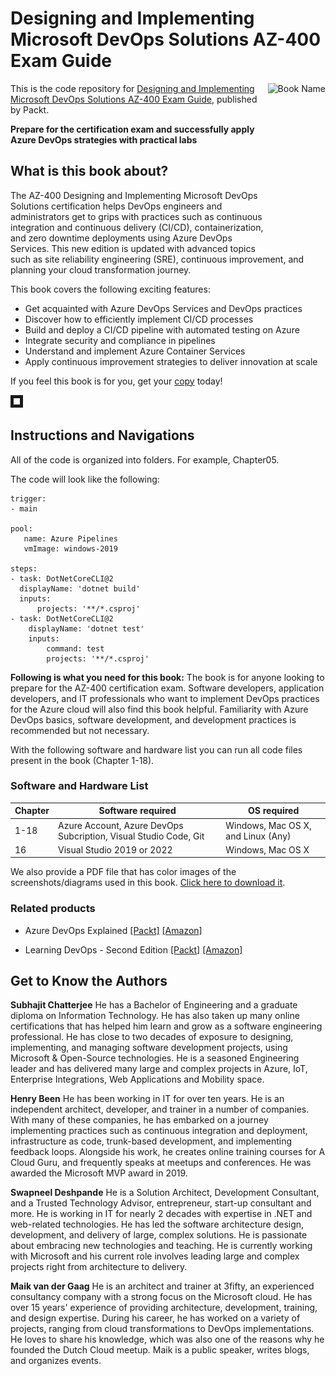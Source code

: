 # Designing and Implementing Microsoft DevOps Solutions AZ-400 Exam Guide

<a href="https://www.packtpub.com/product/designing-and-implementing-microsoft-devops-solutions-az-400-exam-guide-second-edition/9781803240664"><img src="https://images-na.ssl-images-amazon.com/images/I/51p9hr-HCeL._SX404_BO1,204,203,200_.jpg" alt="Book Name" height="256px" align="right"></a>

This is the code repository for [Designing and Implementing Microsoft DevOps Solutions AZ-400 Exam Guide](https://www.packtpub.com/product/designing-and-implementing-microsoft-devops-solutions-az-400-exam-guide-second-edition/9781803240664), published by Packt.

**Prepare for the certification exam and successfully apply Azure DevOps strategies with practical labs**

## What is this book about?
The AZ-400 Designing and Implementing Microsoft DevOps Solutions certification helps DevOps engineers and administrators get to grips with practices such as continuous integration and continuous delivery (CI/CD), containerization, and zero downtime deployments using Azure DevOps Services.
This new edition is updated with advanced topics such as site reliability engineering (SRE), continuous improvement, and planning your cloud transformation journey.

This book covers the following exciting features: 
* Get acquainted with Azure DevOps Services and DevOps practices
* Discover how to efficiently implement CI/CD processes
* Build and deploy a CI/CD pipeline with automated testing on Azure
* Integrate security and compliance in pipelines
* Understand and implement Azure Container Services
* Apply continuous improvement strategies to deliver innovation at scale

If you feel this book is for you, get your [copy](https://www.amazon.com/Designing-Implementing-Microsoft-DevOps-Solutions/dp/1803240660) today!

<a href="https://www.packtpub.com/?utm_source=github&utm_medium=banner&utm_campaign=GitHubBanner"><img src="https://raw.githubusercontent.com/PacktPublishing/GitHub/master/GitHub.png" alt="https://www.packtpub.com/" border="5" /></a>

## Instructions and Navigations
All of the code is organized into folders. For example, Chapter05.

The code will look like the following:
```
trigger:
- main

pool:
   name: Azure Pipelines
   vmImage: windows-2019
   
steps:
- task: DotNetCoreCLI@2
  displayName: 'dotnet build'
  inputs:
      projects: '**/*.csproj'
- task: DotNetCoreCLI@2
    displayName: 'dotnet test'
    inputs:
        command: test
        projects: '**/*.csproj'

```

**Following is what you need for this book:**
The book is for anyone looking to prepare for the AZ-400 certification exam. Software developers, application developers, and IT professionals who want to implement DevOps practices for the Azure cloud will also find this book helpful. Familiarity with Azure DevOps basics, software development, and development practices is recommended but not necessary.

With the following software and hardware list you can run all code files present in the book (Chapter 1-18).

### Software and Hardware List

| Chapter  | Software required                                                  | OS required                       |
| -------- | -------------------------------------------------------------------| ----------------------------------|
| 1-18     | Azure Account, Azure DevOps Subcription, Visual Studio Code, Git   | Windows, Mac OS X, and Linux (Any)|
| 16       | Visual Studio 2019 or 2022                                         | Windows, Mac OS X                 |



We also provide a PDF file that has color images of the screenshots/diagrams used in this book. [Click here to download it](https://packt.link/OADjU).

### Related products <Other books you may enjoy>
* Azure DevOps Explained [[Packt]](https://www.packtpub.com/product/azure-devops-explained/9781800563513) [[Amazon]](https://www.amazon.com/Azure-DevOps-Explained-started-practices/dp/1800563515)

* Learning DevOps - Second Edition [[Packt]](https://www.packtpub.com/product/learning-devops-second-edition/9781801818964) [[Amazon]](https://www.amazon.com/Learning-DevOps-comprehensive-accelerating-Kubernetes-ebook/dp/B09TBBJ787)

## Get to Know the Authors
**Subhajit Chatterjee**
He has a Bachelor of Engineering and a graduate diploma on Information Technology. He has also taken up many online certifications that has helped him learn and grow as a software engineering professional.
He has close to two decades of exposure to designing, implementing, and managing software development projects, using Microsoft & Open-Source technologies. He is a seasoned Engineering leader and has delivered many large and complex projects in Azure, IoT, Enterprise Integrations, Web Applications and Mobility space.

**Henry Been**
He has been working in IT for over ten years. He is an independent architect, developer, and trainer in a number of companies. With many of these companies, he has embarked on a journey implementing practices such as continuous integration and deployment, infrastructure as code, trunk-based development, and implementing feedback loops. Alongside his work, he creates online training courses for A Cloud Guru, and frequently speaks at meetups and conferences. He was awarded the Microsoft MVP award in 2019.

**Swapneel Deshpande**
He  is a Solution Architect, Development Consultant, and a Trusted Technology Advisor, entrepreneur, start-up consultant and more. He is working in IT for nearly 2 decades with expertise in .NET and web-related technologies. He has led the software architecture design, development, and delivery of large, complex solutions. He is passionate about embracing new technologies and teaching. He is currently working with Microsoft and his current role involves leading large and complex projects right from architecture to delivery.

**Maik van der Gaag**
He is an architect and trainer at 3fifty, an experienced consultancy company with a strong focus on the Microsoft cloud. He has over 15 years' experience of providing architecture, development, training, and design expertise. During his career, he has worked on a variety of projects, ranging from cloud transformations to DevOps implementations.
He loves to share his knowledge, which was also one of the reasons why he founded the Dutch Cloud meetup. Maik is a public speaker, writes blogs, and organizes events.

